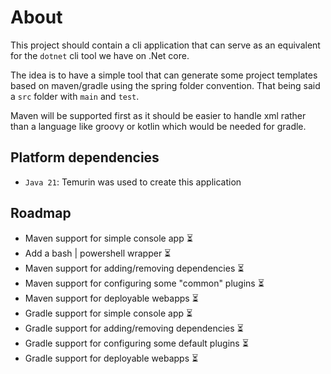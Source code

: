 # About
This project should contain a cli application that can serve as an equivalent for the `dotnet` cli tool
we have on .Net core.

The idea is to have a simple tool that can generate some project templates based on maven/gradle using
the spring folder convention. That being said a `src` folder with `main` and `test`.

Maven will be supported first as it should be easier to handle xml rather than a language like groovy or 
kotlin which would be needed for gradle.

## Platform dependencies
- `Java 21`: Temurin was used to create this application

## Roadmap
- Maven support for simple console app ⏳
- Add a bash | powershell wrapper ⏳
- Maven support for adding/removing dependencies ⏳
- Maven support for configuring some "common" plugins ⏳
- Maven support for deployable webapps ⏳
- Gradle support for simple console app ⏳ 
- Gradle support for adding/removing dependencies ⏳
- Gradle support for configuring some default plugins ⏳
- Gradle support for deployable webapps ⏳
